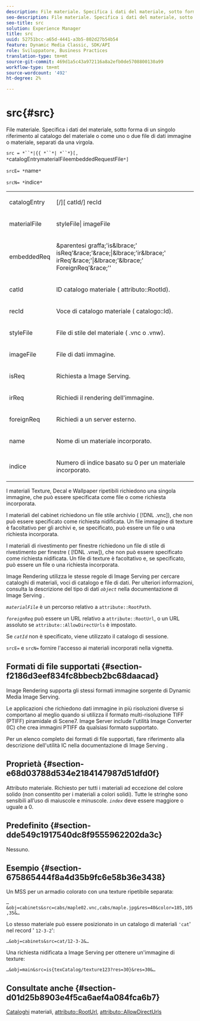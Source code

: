 ```yaml
---
description: File materiale. Specifica i dati del materiale, sotto forma di un singolo riferimento al catalogo del materiale o come uno o due file di dati immagine o materiale, separati da una virgola.
seo-description: File materiale. Specifica i dati del materiale, sotto forma di un singolo riferimento al catalogo del materiale o come uno o due file di dati immagine o materiale, separati da una virgola.
seo-title: src
solution: Experience Manager
title: src
uuid: 52751bcc-a65d-4441-a3b5-802d27b54b54
feature: Dynamic Media Classic, SDK/API
role: Sviluppatore, Business Practices
translation-type: tm+mt
source-git-commit: 469d1a5c43a972116a8a2efb0de5708800130a99
workflow-type: tm+mt
source-wordcount: '492'
ht-degree: 2%

---
```



# src{#src}

File materiale. Specifica i dati del materiale, sotto forma di un singolo riferimento al catalogo del materiale o come uno o due file di dati immagine o materiale, separati da una virgola.

`src = *``*|{{ *``*| *``*}[, *`catalogEntrymaterialFileembeddedRequestFile`*]`

`srcE= *`name`*`

`srcN= *`indice`*`

<table id="simpletable_A64C4F084C0A4DDCA45A921D4BD7AAEA"> 
 <tr class="strow"> 
  <td class="stentry"> <p><span class="varname"> catalogEntry</span> </p></td> 
  <td class="stentry"> <p><span class="codeph">[/][<span class="varname"> catId</span>/]<span class="varname"> recId</span></span> </p></td> 
 </tr> 
 <tr class="strow"> 
  <td class="stentry"> <span class="varname"> materialFile</span> </td> 
  <td class="stentry"> <p><span class="codeph"> <span class="varname"> styleFile</span>|<span class="varname"> imageFile</span></span> </p> </td> 
 </tr> 
 <tr class="strow"> 
  <td class="stentry"> <p><span class="varname"> embeddedReq</span> </p> </td> 
  <td class="stentry"> <p><span class="codeph">&amp;parentesi graffa;'is&amp;lbrace;'<span class="varname"> isReq</span>'&amp;race;'&amp;race;|&amp;lbrace;'ir&amp;lbrace;'<span class="varname"> irReq</span>'&amp;race;'|&amp;lbrace;'&amp;lbrace;'<span class="varname"> ForeignReq</span>'&amp;race;''</span> </p></td> 
 </tr> 
 <tr class="strow"> 
  <td class="stentry"> <p><span class="varname"> catId</span> </p></td> 
  <td class="stentry"> <p>ID catalogo materiale (<span class="codeph"> attributo::RootId</span>). </p></td> 
 </tr> 
 <tr class="strow"> 
  <td class="stentry"> <p><span class="varname"> recId</span> </p></td> 
  <td class="stentry"> <p>Voce di catalogo materiale (<span class="codeph"> catalogo::Id</span>). </p></td> 
 </tr> 
 <tr class="strow"> 
  <td class="stentry"> <p><span class="varname"> styleFile</span> </p></td> 
  <td class="stentry"> <p>File di stile del materiale (<span class="filepath"> .vnc</span> o <span class="filepath"> .vnw</span>). </p></td> 
 </tr> 
 <tr class="strow"> 
  <td class="stentry"> <p><span class="varname"> imageFile</span> </p></td> 
  <td class="stentry"> <p>File di dati immagine. </p></td> 
 </tr> 
 <tr class="strow"> 
  <td class="stentry"> <p><span class="varname"> isReq</span> </p></td> 
  <td class="stentry"> <p>Richiesta a Image Serving. </p></td> 
 </tr> 
 <tr class="strow"> 
  <td class="stentry"> <p><span class="varname"> irReq</span> </p></td> 
  <td class="stentry"> <p>Richiedi il rendering dell'immagine. </p></td> 
 </tr> 
 <tr class="strow"> 
  <td class="stentry"> <p><span class="varname"> foreignReq</span> </p></td> 
  <td class="stentry"> <p>Richiedi a un server esterno. </p></td> 
 </tr> 
 <tr class="strow"> 
  <td class="stentry"> <p><span class="varname"> name</span> </p></td> 
  <td class="stentry"> <p>Nome di un materiale incorporato. </p></td> 
 </tr> 
 <tr class="strow"> 
  <td class="stentry"> <p><span class="varname"> indice</span> </p></td> 
  <td class="stentry"> <p>Numero di indice basato su 0 per un materiale incorporato. </p></td> 
 </tr> 
</table>

I materiali Texture, Decal e Wallpaper ripetibili richiedono una singola immagine, che può essere specificata come file o come richiesta incorporata.

I materiali del cabinet richiedono un file stile archivio ( [!DNL .vnc]), che non può essere specificato come richiesta nidificata. Un file immagine di texture è facoltativo per gli archivi e, se specificato, può essere un file o una richiesta incorporata.

I materiali di rivestimento per finestre richiedono un file di stile di rivestimento per finestre ( [!DNL .vnw]), che non può essere specificato come richiesta nidificata. Un file di texture è facoltativo e, se specificato, può essere un file o una richiesta incorporata.

Image Rendering utilizza le stesse regole di Image Serving per cercare cataloghi di materiali, voci di catalogo e file di dati. Per ulteriori informazioni, consulta la descrizione del tipo di dati *`object`* nella documentazione di Image Serving .

*`materialFile`* è un percorso relativo a  `attribute::RootPath`.

*`foreignReq`* può essere un URL relativo a  `attribute::RootUrl`, o un URL assoluto se  `attribute::AllowDirectUrls` è impostato.

Se *`catId`* non è specificato, viene utilizzato il catalogo di sessione.

`srcE=` e  `srcN=` fornire l&#39;accesso ai materiali incorporati nella vignetta.

## Formati di file supportati {#section-f2186d3eef834fc8bbecb2bc68daacad}

Image Rendering supporta gli stessi formati immagine sorgente di Dynamic Media Image Serving.

Le applicazioni che richiedono dati immagine in più risoluzioni diverse si comportano al meglio quando si utilizza il formato multi-risoluzione TIFF (PTIFF) piramidale di Scene7. Image Server include l&#39;utilità Image Converter (IC) che crea immagini PTIFF da qualsiasi formato supportato.

Per un elenco completo dei formati di file supportati, fare riferimento alla descrizione dell&#39;utilità IC nella documentazione di Image Serving .

## Proprietà {#section-e68d03788d534e2184147987d51dfd0f}

Attributo materiale. Richiesto per tutti i materiali ad eccezione del colore solido (non consentito per i materiali a colori solidi). Tutte le stringhe sono sensibili all’uso di maiuscole e minuscole. *`index`* deve essere maggiore o uguale a 0.

## Predefinito {#section-dde549c1917540dc8f9555962202da3c}

Nessuno.

## Esempio {#section-675865444f8a4d35b9fc6e58b36e3438}

Un MSS per un armadio colorato con una texture ripetibile separata:

`…&obj=cabinets&src=cabs/maple02.vnc,cabs/maple.jpg&res=40&color=185,105,35&…`

Lo stesso materiale può essere posizionato in un catalogo di materiali `'cat`&#39; nel record &#39; `12-3-2`&#39;:

`…&obj=cabinets&src=cat/12-3-2&…`

Una richiesta nidificata a Image Serving per ottenere un&#39;immagine di texture:

`…&obj=main&src=is{texCatalog/texture123?res=30}&res=30&…`

## Consultate anche {#section-d01d25b8903e4f5ca6aef4a084fca6b7}

[Cataloghi](../../../../../ir-api/http-protocol/image-rendering-api-ref/c-ir-http-protocol-ref/c-ir-http-protocol-syntax-and-features/c-ir-http-material-catalogs/c-ir-http-material-catalogs.md#concept-772742c1688f420a88a56f5136ad1db2) materiali,  [attributo::RootUrl](../../../../../ir-api/material-cat/image-rendering-api-ref/c-ir-material-catalog/c-ir-attributes-reference/r-ir-rooturl.md#reference-b8d706a573814802bd6794223cc78402),  [attributo::AllowDirectUrls](../../../../../ir-api/material-cat/image-rendering-api-ref/c-ir-material-catalog/c-ir-attributes-reference/r-ir-allowdirecturls.md#reference-02000c0f3c494292bad8425d06268882)
